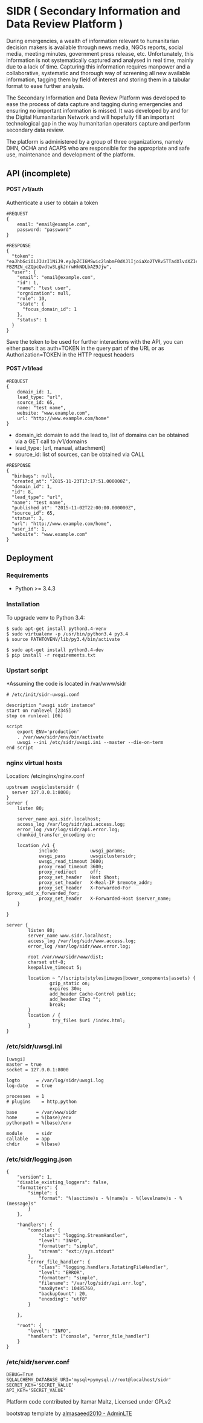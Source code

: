 # SIDR ( Secondary Information and Data Review Platform )


During emergencies, a wealth of information relevant to humanitarian decision makers is available through news media, NGOs reports, social media, meeting minutes, government press release, etc. Unfortunately, this information is not systematically captured and analysed in real time, mainly due to a lack of time. Capturing this information requires manpower and a collaborative, systematic and thorough way of screening all new available information, tagging them by field of interest and storing them in a tabular format to ease further analysis.

The Secondary Information and Data Review Platform was developed to ease the process of data capture and tagging during emergencies and ensuring no important information is missed. It was developed by and for the Digital Humanitarian Network and will hopefully fill an important technological gap in the way humanitarian operators capture and perform secondary data review.

The platform is administered by a group of three organizations, namely DHN, OCHA and ACAPS who are responsible for the appropriate and safe use, maintenance and development of the platform.

## API (incomplete) ##
#### POST /v1/auth ####

Authenticate a user to obtain a token
```
#REQUEST
{
	email: "email@example.com",
	password: "password"
}
```
```
#RESPONSE
{
  "token": "eaJhbGciOiJIUzI1NiJ9.eyJpZCI6MSwic2lnbmF0dXJlIjoiaXo2TVRv5TTadXlvdXZIenQ1QnFEVWJxeG9LODRmYkpvQ0hZWjN1enprbW93WUFFTFVFYnlpa1IyU2xXZVVLZCJ9.gELjr-FBZMZN_cZQpcQvdtw3LgkJnrwHkNDLbAZ9Jjw",
  "user": {
    "email": "email@example.com",
    "id": 1,
    "name": "test user",
    "orgnization": null,
    "role": 10,
    "state": {
      "focus_domain_id": 1
    },
    "status": 1
  }
}
```
Save the token to be used for further interactions with the API, you can either pass it as auth=TOKEN in the query part of the URL or as Authorization=TOKEN in the HTTP request headers

#### POST /v1/lead ####
```
#REQUEST
{
	domain_id: 1,
	lead_type: "url",
	source_id: 65,
	name: "test name",
	website: "www.example.com",
	url: "http://www.example.com/home"
}
```
- domain_id: domain to add the lead to, list of domains can be obtained via a GET call to /v1/domains
- lead_type: [url, manual, attachment]
- source_id: list of sources, can be obtained via CALL
```
#RESPONSE
{
  "binbags": null,
  "created_at": "2015-11-23T17:17:51.000000Z",
  "domain_id": 1,
  "id": 8,
  "lead_type": "url",
  "name": "test name",
  "published_at": "2015-11-02T22:00:00.000000Z",
  "source_id": 65,
  "status": 3,
  "url": "http://www.example.com/home",
  "user_id": 1,
  "website": "www.example.com"
}
```


## Deployment ##

### Requirements ###
- Python >= 3.4.3

### Installation ###

To upgrade venv to Python 3.4:

```
$ sudo apt-get install python3.4-venv
$ sudo virtualenv -p /usr/bin/python3.4 py3.4
$ source PATHTOVENV/lib/py3.4/bin/activate
```

```
$ sudo apt-get install python3.4-dev
$ pip install -r requirements.txt
```

### Upstart script ###
*Assuming the code is located in /var/www/sidr

```
# /etc/init/sidr-uwsgi.conf

description "uwsgi sidr instance"
start on runlevel [2345]
stop on runlevel [06]

script
	export ENV='production'
  	. /var/www/sidr/env/bin/activate
	uwsgi --ini /etc/sidr/uwsgi.ini --master --die-on-term
end script
```

### nginx virtual hosts ###

Location: /etc/nginx/nginx.conf

```
upstream uwsgiclustersidr {
  server 127.0.0.1:8000;
}
server {
    listen 80;

    server_name api.sidr.localhost;
    access_log /var/log/sidr/api.access.log;
    error_log /var/log/sidr/api.error.log;
    chunked_transfer_encoding on;

    location /v1 {
            include            uwsgi_params;
            uwsgi_pass         uwsgiclustersidr;
            uwsgi_read_timeout 3600;
            proxy_read_timeout 3600;
            proxy_redirect     off;
            proxy_set_header   Host $host;
            proxy_set_header   X-Real-IP $remote_addr;
            proxy_set_header   X-Forwarded-For $proxy_add_x_forwarded_for;
            proxy_set_header   X-Forwarded-Host $server_name;
    }

}
```
```
server {
        listen 80;
        server_name www.sidr.localhost;
        access_log /var/log/sidr/www.access.log;
        error_log /var/log/sidr/www.error.log;

        root /var/www/sidr/www/dist;
        charset utf-8;
        keepalive_timeout 5;

        location ~ ^/(scripts|styles|images|bower_components|assets) {
                gzip_static on;
                expires 30m;
                add_header Cache-Control public;
                add_header ETag "";
                break;
        }
        location / {
                 try_files $uri /index.html;
        }
}
```
### /etc/sidr/uwsgi.ini ###
```
[uwsgi]
master = true
socket = 127.0.0.1:8000

logto      = /var/log/sidr/uwsgi.log
log-date   = true

processes  = 1
# plugins    = http,python

base       = /var/www/sidr
home       = %(base)/env
pythonpath = %(base)/env

module     = sidr
callable   = app
chdir      = %(base)

```
### /etc/sidr/logging.json ###
```
{
    "version": 1,
    "disable_existing_loggers": false,
    "formatters": {
        "simple": {
            "format": "%(asctime)s - %(name)s - %(levelname)s - %(message)s"
        }
    },

    "handlers": {
        "console": {
            "class": "logging.StreamHandler",
            "level": "INFO",
            "formatter": "simple",
            "stream": "ext://sys.stdout"
        },
        "error_file_handler": {
            "class": "logging.handlers.RotatingFileHandler",
            "level": "ERROR",
            "formatter": "simple",
            "filename": "/var/log/sidr/api.err.log",
            "maxBytes": 10485760,
            "backupCount": 20,
            "encoding": "utf8"
        }

    },

    "root": {
        "level": "INFO",
        "handlers": ["console", "error_file_handler"]
    }
}
```
### /etc/sidr/server.conf ###
```
DEBUG=True
SQLALCHEMY_DATABASE_URI='mysql+pymysql://root@localhost/sidr'
SECRET_KEY='SECRET_VALUE'
API_KEY='SECRET_VALUE'
```


Platform code contributed by Itamar Maltz, Licensed under GPLv2

bootstrap template by [almasaeed2010 - AdminLTE](https://github.com/almasaeed2010/AdminLTE)
